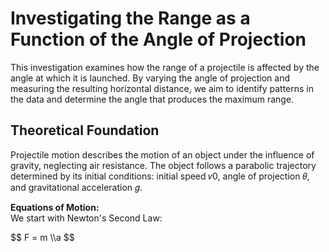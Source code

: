 # Investigating the Range as a Function of the Angle of Projection
This investigation examines how the range of a projectile is affected by the angle at which it is launched. By varying the angle of projection and measuring the resulting horizontal distance, we aim to identify patterns in the data and determine the angle that produces the maximum range.

## Theoretical Foundation
Projectile motion describes the motion of an object under the influence of gravity, neglecting air resistance. The object follows a parabolic trajectory determined by its initial conditions: initial speed 𝑣0, angle of projection 𝜃, and gravitational acceleration 𝑔.

<b>Equations of Motion:</b><br />
We start with Newton's Second Law:
<p>
$$ F = m \\a $$
</p>
